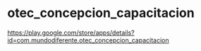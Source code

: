 # otec_concepcion_capacitacion

https://play.google.com/store/apps/details?id=com.mundodiferente.otec_concepcion_capacitacion
